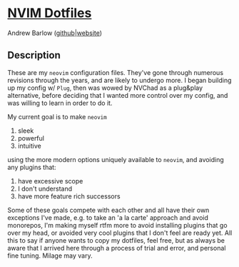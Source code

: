 # [NVIM Dotfiles](https://github.com/dandrewbarlow/dotfiles/nvim/README.md)

Andrew Barlow ([github](https://github.com/dandrewbarlow)|[website](https://a-barlow.com))

## Description

These are my `neovim` configuration files. They've gone through numerous
revisions through the years, and are likely to undergo more. I began building
up my config w/ `Plug`, then was wowed by NVChad as a plug&play alternative,
before deciding that I wanted more control over my config, and was willing to
learn in order to do it.

My current goal is to make `neovim`

1. sleek
3. powerful
4. intuitive

using the more modern options uniquely available to `neovim`, and avoiding any
plugins that:

1. have excessive scope
2. I don't understand
3. have more feature rich successors

Some of these goals compete with each other and all have their own exceptions
I've made, e.g. to take an 'a la carte' approach and avoid monorepos, I'm
making myself rtfm more to avoid installing plugins that go over my head, or
avoided very cool plugins that I don't feel are ready yet. All this to say if
anyone wants to copy my dotfiles, feel free, but as always be aware that I
arrived here through a process of trial and error, and personal fine tuning.
Milage may vary.
